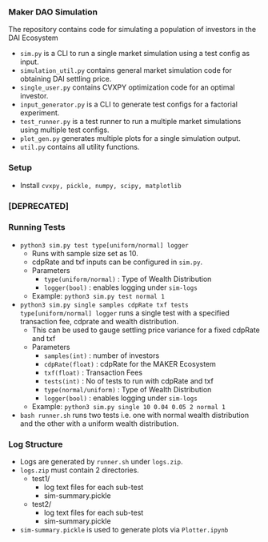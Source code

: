 ### Maker DAO Simulation
The repository contains code for simulating a population of investors in the DAI Ecosystem 

- `sim.py` is a CLI to run a single market simulation using a test config as input.
- `simulation_util.py` contains general market simulation code for obtaining DAI settling price.
- `single_user.py` contains CVXPY optimization code for an optimal investor.
- `input_generator.py` is a CLI to generate test configs for a factorial experiment.
- `test_runner.py` is a test runner to run a multiple market simulations using multiple test configs.
- `plot_gen.py` generates multiple plots for a single simulation output.
- `util.py` contains all utility functions.

### Setup
- Install `cvxpy, pickle, numpy, scipy, matplotlib`

### [DEPRECATED]
### Running Tests
- `python3 sim.py test type[uniform/normal] logger`
    - Runs with sample size set as 10.  
    - cdpRate and txf inputs can be configured in `sim.py`. 
    - Parameters
        - `type(uniform/normal)` : Type of Wealth Distribution
        - `logger(bool)` : enables logging under `sim-logs`
    - Example: `python3 sim.py test normal 1`
- `python3 sim.py single samples cdpRate txf tests type[uniform/normal] logger` runs a single test with a specified transaction fee, cdprate and wealth distribution. 
    - This can be used to gauge settling price variance for a fixed cdpRate and txf
    - Parameters
        - `samples(int)` : number of investors
        - `cdpRate(float)` : cdpRate for the MAKER Ecosystem
        - `txf(float)` : Transaction Fees
        - `tests(int)` : No of tests to run with cdpRate and txf
        - `type(normal/uniform)` : Type of Wealth Distribution
        - `logger(bool)` : enables logging under `sim-logs`
    - Example: `python3 sim.py single 10 0.04 0.05 2 normal 1`
- `bash runner.sh` runs two tests i.e. one with normal wealth distribution and the other with a uniform wealth distribution.

### Log Structure
- Logs are generated by `runner.sh` under `logs.zip`. 
- `logs.zip` must contain 2 directories.
    - test1/
        - log text files for each sub-test
        - sim-summary.pickle
    - test2/
        - log text files for each sub-test
        - sim-summary.pickle 
- `sim-summary.pickle` is used to generate plots via `Plotter.ipynb`         
